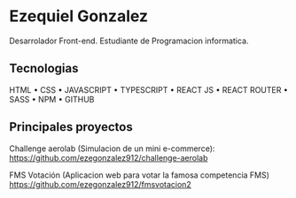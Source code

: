 
# Ezequiel Gonzalez

Desarrolador Front-end.
Estudiante de Programacion informatica.

## Tecnologias

HTML • CSS • JAVASCRIPT • TYPESCRIPT • REACT JS • REACT ROUTER • SASS • NPM • GITHUB

## Principales proyectos

Challenge aerolab (Simulacion de un mini e-commerce):
https://github.com/ezegonzalez912/challenge-aerolab

FMS Votación (Aplicacion web para votar la famosa competencia FMS)
https://github.com/ezegonzalez912/fmsvotacion2
